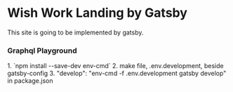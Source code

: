 # Wish Work Landing by Gatsby

This site is going to be implemented by gatsby.

<h3>Graphql Playground</h3>
1. `npm install --save-dev env-cmd`
2. make file, .env.development, beside gatsby-config 
3. "develop": "env-cmd -f .env.development gatsby develop" in package.json
